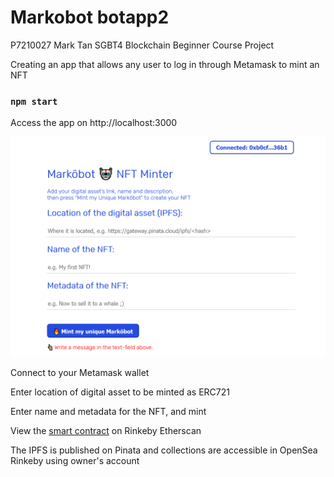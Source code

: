 # Markobot botapp2

P7210027 Mark Tan SGBT4 Blockchain Beginner Course Project

Creating an app that allows any user to log in through Metamask to mint an NFT

### `npm start` 

Access the app on http://localhost:3000

![github-small](src/app.png)

Connect to your Metamask wallet

Enter location of digital asset to be minted as ERC721

Enter name and metadata for the NFT, and mint

View the [smart contract](https://rinkeby.etherscan.io/address/0x9049a2c93e7cf4d5aaf2baa9e1f404a0d766de1f) on Rinkeby Etherscan


The IPFS is published on Pinata and collections are accessible in OpenSea Rinkeby using owner's account 